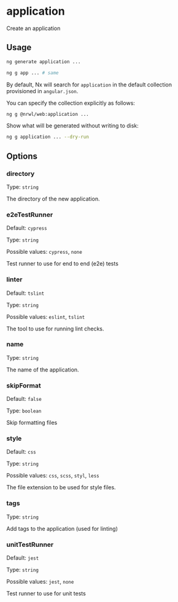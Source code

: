 # application

Create an application

## Usage

```bash
ng generate application ...
```

```bash
ng g app ... # same
```

By default, Nx will search for `application` in the default collection provisioned in `angular.json`.

You can specify the collection explicitly as follows:

```bash
ng g @nrwl/web:application ...
```

Show what will be generated without writing to disk:

```bash
ng g application ... --dry-run
```

## Options

### directory

Type: `string`

The directory of the new application.

### e2eTestRunner

Default: `cypress`

Type: `string`

Possible values: `cypress`, `none`

Test runner to use for end to end (e2e) tests

### linter

Default: `tslint`

Type: `string`

Possible values: `eslint`, `tslint`

The tool to use for running lint checks.

### name

Type: `string`

The name of the application.

### skipFormat

Default: `false`

Type: `boolean`

Skip formatting files

### style

Default: `css`

Type: `string`

Possible values: `css`, `scss`, `styl`, `less`

The file extension to be used for style files.

### tags

Type: `string`

Add tags to the application (used for linting)

### unitTestRunner

Default: `jest`

Type: `string`

Possible values: `jest`, `none`

Test runner to use for unit tests
